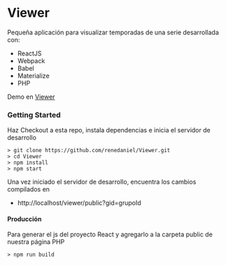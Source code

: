 # Viewer

Pequeña aplicación para visualizar temporadas de una serie desarrollada con:

- ReactJS
- Webpack
- Babel
- Materialize
- PHP

Demo en [Viewer](http://renedaniel.ga/viewer?gid=544242)

### Getting Started

Haz Checkout a esta repo, instala dependencias e inicia el servidor de desarrollo

```
> git clone https://github.com/renedaniel/Viewer.git
> cd Viewer
> npm install
> npm start
```
Una vez iniciado el servidor de desarrollo, encuentra los cambios compilados en
- http://localhost/viewer/public?gid=grupoId

#### Producción

Para generar el js del proyecto React y agregarlo a la carpeta public de nuestra página PHP

```
> npm run build
```
